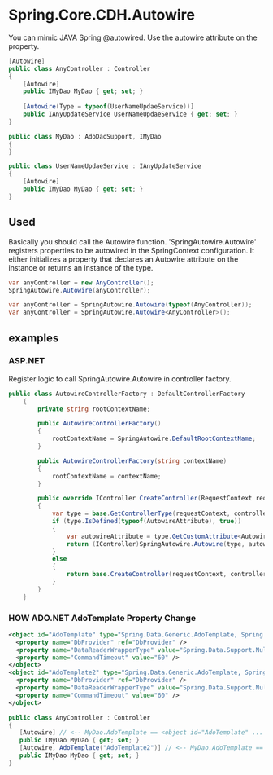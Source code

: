 # Spring.Core.CDH.Autowire

You can mimic JAVA Spring @autowired.
Use the autowire attribute on the property.

```cs
[Autowire]
public class AnyController : Controller
{
    [Autowire]
    public IMyDao MyDao { get; set; }
    
    [Autowire(Type = typeof(UserNameUpdaeService))]
    public IAnyUpdateService UserNameUpdaeService { get; set; }
}

public class MyDao : AdoDaoSupport, IMyDao
{
}

public class UserNameUpdaeService : IAnyUpdateService
{
    [Autowire]
    public IMyDao MyDao { get; set; }
}
```

## Used

Basically you should call the Autowire function.
'SpringAutowire.Autowire' registers properties to be autowired in the SpringContext configuration.
It either initializes a property that declares an Autowire attribute on the instance or returns an instance of the type.

```cs
var anyController = new AnyController();
SpringAutowire.Autowire(anyController);

var anyController = SpringAutowire.Autowire(typeof(AnyController));
var anyController = SpringAutowire.Autowire<AnyController>();
```

## examples

### ASP.NET

Register logic to call SpringAutowire.Autowire in controller factory.

```cs
public class AutowireControllerFactory : DefaultControllerFactory
    {
        private string rootContextName;

        public AutowireControllerFactory()
        {
            rootContextName = SpringAutowire.DefaultRootContextName;
        }

        public AutowireControllerFactory(string contextName)
        {
            rootContextName = contextName;
        }

        public override IController CreateController(RequestContext requestContext, string controllerName)
        {
            var type = base.GetControllerType(requestContext, controllerName);
            if (type.IsDefined(typeof(AutowireAttribute), true))
            {
                var autowireAttribute = type.GetCustomAttribute<AutowireAttribute>(true);
                return (IController)SpringAutowire.Autowire(type, autowireAttribute, rootContextName);
            }
            else
            {
                return base.CreateController(requestContext, controllerName);
            }
        }
    }
```

### HOW ADO.NET AdoTemplate Property Change
```xml
<object id="AdoTemplate" type="Spring.Data.Generic.AdoTemplate, Spring.Data">
  <property name="DbProvider" ref="DbProvider" />
  <property name="DataReaderWrapperType" value="Spring.Data.Support.NullMappingDataReader, Spring.Data" />
  <property name="CommandTimeout" value="60" />
</object>
<object id="AdoTemplate2" type="Spring.Data.Generic.AdoTemplate, Spring.Data">
  <property name="DbProvider" ref="DbProvider" />
  <property name="DataReaderWrapperType" value="Spring.Data.Support.NullMappingDataReader, Spring.Data" />
  <property name="CommandTimeout" value="60" />
</object>
```
```cs
public class AnyController : Controller
{
   [Autowire] // <-- MyDao.AdoTemplate == <object id="AdoTemplate" ... />, AdoTemplate is Default.
   public IMyDao MyDao { get; set; }
   [Autowire, AdoTemplate("AdoTemplate2")] // <-- MyDao.AdoTemplate == <object id="AdoTemplate2" ... />
   public IMyDao MyDao { get; set; }
}
```

